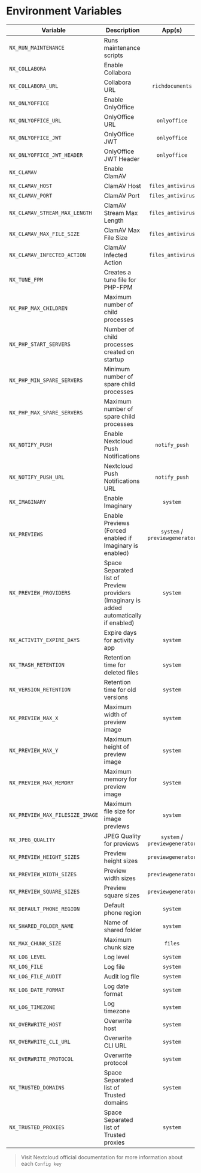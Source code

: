 # Environment Variables

| Variable                        | Description                                                                             |            App(s)             |                                           Config Key(s)                                            |              Default               |                  Example                   |
| ------------------------------- | --------------------------------------------------------------------------------------- | :---------------------------: | :------------------------------------------------------------------------------------------------: | :--------------------------------: | :----------------------------------------: |
| `NX_RUN_MAINTENANCE`            | Runs maintenance scripts                                                                |                               |                                                                                                    |               `true`               |                  `false`                   |
| `NX_COLLABORA`                  | Enable Collabora                                                                        |                               |                                                                                                    |              `false`               |                   `true`                   |
| `NX_COLLABORA_URL`              | Collabora URL                                                                           |        `richdocuments`        |                                             `wopi_url`                                             |                `""`                |      `https://collabora.example.com`       |
| `NX_ONLYOFFICE`                 | Enable OnlyOffice                                                                       |                               |                                                                                                    |              `false`               |                   `true`                   |
| `NX_ONLYOFFICE_URL`             | OnlyOffice URL                                                                          |         `onlyoffice`          |                                        `DocumentServerUrl`                                         |                `""`                |      `https://onlyoffice.example.com`      |
| `NX_ONLYOFFICE_JWT`             | OnlyOffice JWT                                                                          |         `onlyoffice`          |                                            `jwt_secret`                                            |                `""`                |       `random_string_of_characters`        |
| `NX_ONLYOFFICE_JWT_HEADER`      | OnlyOffice JWT Header                                                                   |         `onlyoffice`          |                                            `jwt_header`                                            |                `""`                |              `Authorization`               |
| `NX_CLAMAV`                     | Enable ClamAV                                                                           |                               |                                                                                                    |              `false`               |                   `true`                   |
| `NX_CLAMAV_HOST`                | ClamAV Host                                                                             |       `files_antivirus`       |                                             `av_host`                                              |                `""`                |               `clamav.local`               |
| `NX_CLAMAV_PORT`                | ClamAV Port                                                                             |       `files_antivirus`       |                                             `av_port`                                              |                `""`                |                   `3310`                   |
| `NX_CLAMAV_STREAM_MAX_LENGTH`   | ClamAV Stream Max Length                                                                |       `files_antivirus`       |                                       `av_stream_max_length`                                       |             `26214400`             |                 `1048576`                  |
| `NX_CLAMAV_MAX_FILE_SIZE`       | ClamAV Max File Size                                                                    |       `files_antivirus`       |                                         `av_max_file_size`                                         |                `-1`                |                 `1048576`                  |
| `NX_CLAMAV_INFECTED_ACTION`     | ClamAV Infected Action                                                                  |       `files_antivirus`       |                                        `av_infected_action`                                        |             `only_log`             |                  `delete`                  |
| `NX_TUNE_FPM`                   | Creates a tune file for PHP-FPM                                                         |                               |                                                                                                    |               `true`               |                  `false`                   |
| `NX_PHP_MAX_CHILDREN`           | Maximum number of child processes                                                       |                               |                                                                                                    |                `20`                |                    `50`                    |
| `NX_PHP_START_SERVERS`          | Number of child processes created on startup                                            |                               |                                                                                                    |                `5`                 |                    `10`                    |
| `NX_PHP_MIN_SPARE_SERVERS`      | Minimum number of spare child processes                                                 |                               |                                                                                                    |                `5`                 |                    `10`                    |
| `NX_PHP_MAX_SPARE_SERVERS`      | Maximum number of spare child processes                                                 |                               |                                                                                                    |                `15`                |                    `20`                    |
| `NX_NOTIFY_PUSH`                | Enable Nextcloud Push Notifications                                                     |         `notify_push`         |                                      See `NX_NOTIFY_PUSH_URL`                                      |               `true`               |                  `false`                   |
| `NX_NOTIFY_PUSH_URL`            | Nextcloud Push Notifications URL                                                        |         `notify_push`         |                                          `base_endpoint`                                           |                `""`                |      `https://cloud.example.com/push`      |
| `NX_IMAGINARY`                  | Enable Imaginary                                                                        |           `system`            |                                      `preview_imaginary_url`                                       |               `true`               |                  `false`                   |
| `NX_PREVIEWS`                   | Enable Previews (Forced enabled if Imaginary is enabled)                                | `system` / `previewgenerator` | `system:enable_previews`, `system:enablePreviewProviders` and see `NX_PREVIEW_`, `NX_JPEG_QUALITY` |               `true`               |                  `false`                   |
| `NX_PREVIEW_PROVIDERS`          | Space Separated list of Preview providers (Imaginary is added automatically if enabled) |           `system`            |                                     `enabledPreviewProviders`                                      |                `""`                |               `JPEG PNG BPM`               |
| `NX_ACTIVITY_EXPIRE_DAYS`       | Expire days for activity app                                                            |           `system`            |                                       `activity_expire_days`                                       |                `90`                |                    `60`                    |
| `NX_TRASH_RETENTION`            | Retention time for deleted files                                                        |           `system`            |                                  `trashbin_retention_obligation`                                   |               `auto`               |                  `30,60`                   |
| `NX_VERSION_RETENTION`          | Retention time for old versions                                                         |           `system`            |                                  `versions_retention_obligation`                                   |               `auto`               |                  `30,60`                   |
| `NX_PREVIEW_MAX_X`              | Maximum width of preview image                                                          |           `system`            |                                          `preview_max_x`                                           |               `2048`               |                   `1024`                   |
| `NX_PREVIEW_MAX_Y`              | Maximum height of preview image                                                         |           `system`            |                                          `preview_max_y`                                           |               `2048`               |                   `1024`                   |
| `NX_PREVIEW_MAX_MEMORY`         | Maximum memory for preview image                                                        |           `system`            |                                        `preview_max_memory`                                        |               `1024`               |                   `512`                    |
| `NX_PREVIEW_MAX_FILESIZE_IMAGE` | Maximum file size for image previews                                                    |           `system`            |                                    `preview_max_filesize_image`                                    |                `50`                |                    `25`                    |
| `NX_JPEG_QUALITY`               | JPEG Quality for previews                                                               | `system` / `previewgenerator` |                           `system:jpeg_quality` / `preview:jpeg_quality`                           |                `60`                |                    `80`                    |
| `NX_PREVIEW_HEIGHT_SIZES`       | Preview height sizes                                                                    |      `previewgenerator`       |                                           `heightSizes`                                            |               `256`                |                   `512`                    |
| `NX_PREVIEW_WIDTH_SIZES`        | Preview width sizes                                                                     |      `previewgenerator`       |                                            `widthSizes`                                            |             `256 384`              |                 `512 1024`                 |
| `NX_PREVIEW_SQUARE_SIZES`       | Preview square sizes                                                                    |      `previewgenerator`       |                                           `squareSizes`                                            |              `32 256`              |                  `64 512`                  |
| `NX_DEFAULT_PHONE_REGION`       | Default phone region                                                                    |           `system`            |                                       `default_phone_region`                                       |                `GR`                |                    `US`                    |
| `NX_SHARED_FOLDER_NAME`         | Name of shared folder                                                                   |           `system`            |                                        `share_folder_name`                                         |              `Shared`              |                  `Common`                  |
| `NX_MAX_CHUNK_SIZE`             | Maximum chunk size                                                                      |            `files`            |                                          `max_chunk_size`                                          |             `10485760`             |                `104857600`                 |
| `NX_LOG_LEVEL`                  | Log level                                                                               |           `system`            |                                             `loglevel`                                             |                `2`                 |                    `0`                     |
| `NX_LOG_FILE`                   | Log file                                                                                |           `system`            |                                             `logfile`                                              | `/var/www/html/data/nextcloud.log` |           `/logs/nextcloud.log`            |
| `NX_LOG_FILE_AUDIT`             | Audit log file                                                                          |           `system`            |                                           `logfile_file`                                           |   `/var/www/html/data/audit.log`   |             `/logs/audit.log`              |
| `NX_LOG_DATE_FORMAT`            | Log date format                                                                         |           `system`            |                                          `logdateformat`                                           |           `d/m/Y H:i:s`            |              `D d/m/Y H:i:s`               |
| `NX_LOG_TIMEZONE`               | Log timezone                                                                            |           `system`            |                                           `logtimezone`                                            |               `$TZ`                |              `Europe/Athens`               |
| `NX_OVERWRITE_HOST`             | Overwrite host                                                                          |           `system`            |                                          `overwritehost`                                           |                `""`                |            `cloud.example.com`             |
| `NX_OVERWRITE_CLI_URL`          | Overwrite CLI URL                                                                       |           `system`            |                                        `overwrite.cli.url`                                         |                `""`                |        `https://cloud.example.com`         |
| `NX_OVERWRITE_PROTOCOL`         | Overwrite protocol                                                                      |           `system`            |                                        `overwriteprotocol`                                         |                `""`                |                  `https`                   |
| `NX_TRUSTED_DOMAINS`            | Space Separated list of Trusted domains                                                 |           `system`            |                                         `trusted_domains`                                          |                `""`                |       `localhost cloud.example.com`        |
| `NX_TRUSTED_PROXIES`            | Space Separated list of Trusted proxies                                                 |           `system`            |                                         `trusted_proxies`                                          |                `""`                | `10.0.0.0/8 172.16.0.0./12 192.168.0.0/16` |

> Visit Nextcloud official documentation for more information about each `Config key`
